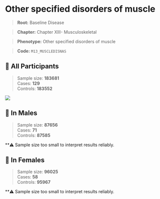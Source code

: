# Other specified disorders of muscle

> **Root:** Baseline Disease  

> **Chapter:** Chapter XIII- Musculoskeletal  

> **Phenotype:** Other specified disorders of muscle  

> **Code:** `M13_MUSCLEDISNAS`

## 🧪 All Participants  
> Sample size: **183681**  
> Cases: **129**  
> Controls: **183552**
<img src="/Disease/Figures/ALL/Baseline/M13_MUSCLEDISNAS.png"/>
<CsvTable src="/Disease/Data/ALL/Baseline/LG_M13_MUSCLEDISNAS.csv" label="🔍 View full results" />

## 👨 In Males  
> Sample size: **87656**  
> Cases: **71**  
> Controls: **87585**

**⚠️ Sample size too small to interpret results reliably.

## 👩 In Females  
> Sample size: **96025**  
> Cases: **58**  
> Controls: **95967**

**⚠️ Sample size too small to interpret results reliably.

